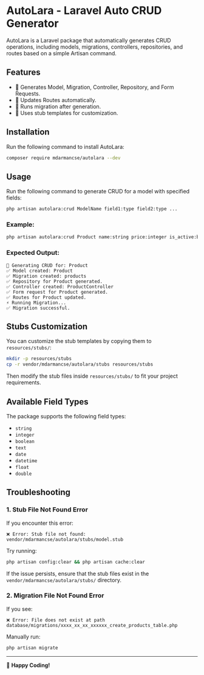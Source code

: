 # AutoLara - Laravel Auto CRUD Generator

AutoLara is a Laravel package that automatically generates CRUD operations, including models, migrations, controllers, repositories, and routes based on a simple Artisan command.

## Features
- 🔹 Generates Model, Migration, Controller, Repository, and Form Requests.
- 🔹 Updates Routes automatically.
- 🔹 Runs migration after generation.
- 🔹 Uses stub templates for customization.

## Installation

Run the following command to install AutoLara:
```sh
composer require mdarmancse/autolara --dev
```

## Usage

Run the following command to generate CRUD for a model with specified fields:
```sh
php artisan autolara:crud ModelName field1:type field2:type ...
```

### Example:
```sh
php artisan autolara:crud Product name:string price:integer is_active:boolean
```

### Expected Output:
```
🔄 Generating CRUD for: Product
✅ Model created: Product
✅ Migration created: products
✅ Repository for Product generated.
✅ Controller created: ProductController
✅ Form request for Product generated.
✅ Routes for Product updated.
⚡ Running Migration...
✅ Migration successful.
```

## Stubs Customization

You can customize the stub templates by copying them to `resources/stubs/`:
```sh
mkdir -p resources/stubs
cp -r vendor/mdarmancse/autolara/stubs resources/stubs
```
Then modify the stub files inside `resources/stubs/` to fit your project requirements.

## Available Field Types
The package supports the following field types:
- `string`
- `integer`
- `boolean`
- `text`
- `date`
- `datetime`
- `float`
- `double`

## Troubleshooting

### 1. Stub File Not Found Error
If you encounter this error:
```
❌ Error: Stub file not found: vendor/mdarmancse/autolara/stubs/model.stub
```
Try running:
```sh
php artisan config:clear && php artisan cache:clear
```
If the issue persists, ensure that the stub files exist in the `vendor/mdarmancse/autolara/stubs/` directory.

### 2. Migration File Not Found Error
If you see:
```
❌ Error: File does not exist at path database/migrations/xxxx_xx_xx_xxxxxx_create_products_table.php
```
Manually run:
```sh
php artisan migrate
```


---

🚀 **Happy Coding!**

